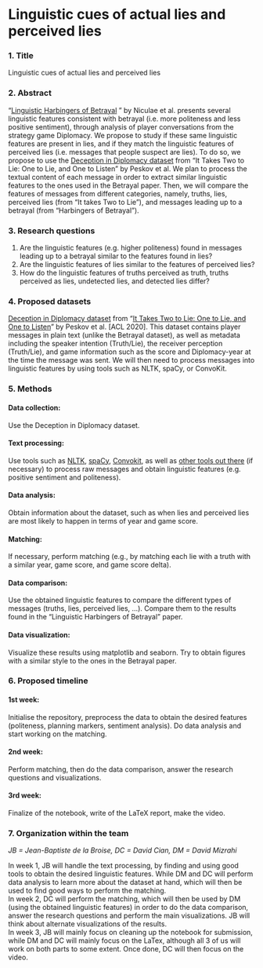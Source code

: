 # Linguistic cues of actual lies and perceived lies
 
 ### 1. Title
Linguistic cues of actual lies and perceived lies

### 2. Abstract
“[Linguistic Harbingers of Betrayal](http://vene.ro/betrayal/) ” by Niculae et al. presents several linguistic features consistent with betrayal (i.e. more politeness and less positive sentiment), through analysis of player conversations from the strategy game Diplomacy. We propose to study if these same linguistic features are present in lies, and if they match the linguistic features of perceived lies (i.e. messages that people suspect are lies). To do so, we propose to use the [Deception in Diplomacy dataset](https://sites.google.com/view/qanta/projects/diplomacy) from “It Takes Two to Lie: One to Lie, and One to Listen” by Peskov et al. We plan to process the textual content of each message in order to extract similar linguistic features to the ones used in the Betrayal paper. Then, we will compare the features of messages from different categories, namely, truths, lies, perceived lies (from “It takes Two to Lie”), and messages leading up to a betrayal (from “Harbingers of Betrayal”).
### 3. Research questions
1. Are the linguistic features (e.g. higher politeness) found in messages leading up to a betrayal similar to the features found in lies?
2. Are the linguistic features of lies similar to the features of perceived lies? 
3. How do the linguistic features of truths perceived as truth, truths perceived as lies, undetected lies, and detected lies differ?
### 4. Proposed datasets
[Deception in Diplomacy dataset](https://sites.google.com/view/qanta/projects/diplomacy) from “[It Takes Two to Lie: One to Lie, and One to Listen](http://users.umiacs.umd.edu/~jbg/docs/2020_acl_diplomacy.pdf)” by Peskov et al. \[ACL 2020\]. This dataset contains player messages in plain text (unlike the Betrayal dataset), as well as metadata including the speaker intention (Truth/Lie), the receiver perception (Truth/Lie), and game information such as the score and Diplomacy-year at the time the message was sent. We will then need to process messages into linguistic features by using tools such as NLTK, spaCy, or ConvoKit.
### 5. Methods
#### Data collection: 
Use the Deception in Diplomacy dataset.
#### Text processing:
 Use tools such as [NLTK](https://www.nltk.org/), [spaCy](https://spacy.io/), [Convokit](https://convokit.cornell.edu), as well as [other tools out there](https://github.com/xiamx/awesome-sentiment-analysis) (if necessary) to process raw messages and obtain linguistic features (e.g. positive sentiment and politeness).
#### Data analysis:
 Obtain information about the dataset, such as when lies and perceived lies are most likely to happen in terms of year and game score.
#### Matching:
If necessary, perform matching (e.g., by matching each lie with a truth with a similar year, game score, and game score delta).
#### Data comparison:
Use the obtained linguistic features to compare the different types of messages (truths, lies, perceived lies, …). Compare them to the results found in the “Linguistic Harbingers of Betrayal” paper.
#### Data visualization:
Visualize these results using matplotlib and seaborn. Try to obtain figures with a similar style to the ones in the Betrayal paper.

### 6. Proposed timeline
#### 1st week: 
Initialise the repository, preprocess the data to obtain the desired features (politeness, planning markers, sentiment analysis). Do data analysis and start working on the matching.
#### 2nd week: 
Perform matching, then do the data comparison, answer the research questions and visualizations.
#### 3rd week: 
Finalize of the notebook, write of the LaTeX report, make the video.

### 7. Organization within the team
*JB = Jean-Baptiste de la Broise, DC = David Cian, DM = David Mizrahi*  


In week 1, JB will handle the text processing, by finding and using good tools to obtain the desired linguistic features. While DM and DC will perform data analysis to learn more about the dataset at hand, which will then be used to find good ways to perform the matching.  
In week 2, DC will perform the matching, which will then be used by DM (using the obtained linguistic features) in order to do the data comparison, answer the research questions and perform the main visualizations. JB will think about alternate visualizations of the results.  
In week 3, JB will mainly focus on cleaning up the notebook for submission, while DM and DC will mainly focus on the LaTex, although all 3 of us will work on both parts to some extent. Once done, DC will then focus on the video.

